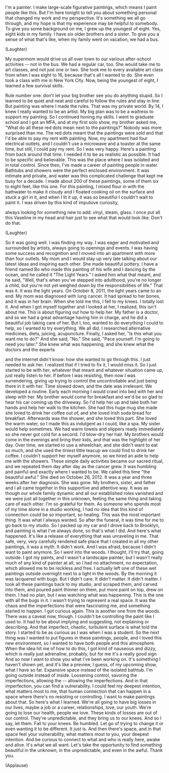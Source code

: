 
I&#39;m a painter.
I make large-scale figurative paintings,
which means I paint people
like this.
But I&#39;m here tonight to tell you
about something personal
that changed my work and my perspective.
It&#39;s something we all go through,
and my hope is that my experience
may be helpful to somebody.
To give you some background on me,
I grew up the youngest of eight.
Yes, eight kids in my family.
I have six older brothers and a sister.
To give you a sense of what that&#39;s like,
when my family went on vacation,
we had a bus.

(Laughter)

My supermom would drive us all over town
to our various after-school activities --
not in the bus.
We had a regular car, too.
She would take me to art classes,
and not just one or two.
She took me to every available art class
from when I was eight to 16,
because that&#39;s all I wanted to do.
She even took a class with me
in New York City.
Now, being the youngest of eight,
I learned a few survival skills.

Rule number one:
don&#39;t let your big brother
see you do anything stupid.
So I learned to be quiet and neat
and careful to follow the rules
and stay in line.
But painting was where I made the rules.
That was my private world.
By 14, I knew I really wanted
to be an artist.
My big plan was to be a waitress
to support my painting.
So I continued honing my skills.
I went to graduate school
and I got an MFA,
and at my first solo show,
my brother asked me,
&quot;What do all these red dots
mean next to the paintings?&quot;
Nobody was more surprised than me.
The red dots meant
that the paintings were sold
and that I&#39;d be able to pay my rent
with painting.
Now, my apartment
had four electrical outlets,
and I couldn&#39;t use a microwave
and a toaster at the same time,
but still, I could pay my rent.
So I was very happy.
Here&#39;s a painting
from back around that time.
I needed it to be
as realistic as possible.
It had to be specific and believable.
This was the place where I was
isolated and in total control.
Since then, I&#39;ve made a career
of painting people in water.
Bathtubs and showers were
the perfect enclosed environment.
It was intimate and private,
and water was this complicated challenge
that kept me busy for a decade.
I made about 200 of these paintings,
some of them six to eight feet,
like this one.
For this painting, I mixed flour in
with the bathwater to make it cloudy
and I floated cooking oil on the surface
and stuck a girl in it,
and when I lit it up,
it was so beautiful
I couldn&#39;t wait to paint it.
I was driven by this
kind of impulsive curiosity,

always looking for something new to add:
vinyl, steam, glass.
I once put all this Vaseline
in my head and hair
just to see what that would look like.
Don&#39;t do that.

(Laughter)

So it was going well.
I was finding my way.
I was eager and motivated
and surrounded by artists,
always going to openings and events.
I was having some success and recognition
and I moved into an apartment
with more than four outlets.
My mom and I would stay up very late
talking about our latest ideas
and inspiring each other.
She made beautiful pottery.
I have a friend named Bo
who made this painting
of his wife and I dancing by the ocean,
and he called it &quot;The Light Years.&quot;
I asked him what that meant, and he said,
&quot;Well, that&#39;s when you&#39;ve stepped
into adulthood, you&#39;re no longer a child,
but you&#39;re not yet weighed down
by the responsibilities of life.&quot;
That was it. It was the light years.
On October 8, 2011,
the light years came to an end.
My mom was diagnosed with lung cancer.
It had spread to her bones,
and it was in her brain.
When she told me this, I fell to my knees.
I totally lost it.
And when I got myself together
and I looked at her,
I realized, this isn&#39;t about me.
This is about figuring out
how to help her.
My father is a doctor,
and so we had a great advantage
having him in charge,
and he did a beautiful job
taking care of her.
But I, too, wanted to do
everything I could to help,
so I wanted to try everything.
We all did.
I researched alternative medicines,
diets, juicing, acupuncture.
Finally, I asked her,
&quot;Is this what you want me to do?&quot;
And she said, &quot;No.&quot;
She said, &quot;Pace yourself.
I&#39;m going to need you later.&quot;
She knew what was happening,
and she knew what the doctors
and the experts

and the internet didn&#39;t know:
how she wanted to go through this.
I just needed to ask her.
I realized that if I tried to fix it,
I would miss it.
So I just started to be with her,
whatever that meant
and whatever situation came up,
just really listen to her.
If before I was resisting,
then now I was surrendering,
giving up trying to control
the uncontrollable
and just being there in it with her.
Time slowed down,
and the date was irrelevant.
We developed a routine.
Early each morning I would crawl
into bed with her and sleep with her.
My brother would come for breakfast
and we&#39;d be so glad to hear
his car coming up the driveway.
So I&#39;d help her up and take both her hands
and help her walk to the kitchen.
She had this huge mug she made
she loved to drink her coffee out of,
and she loved Irish soda bread
for breakfast.
Afterwards was the shower,
and she loved this part.
She loved the warm water,
so I made this as indulgent as I could,
like a spa.
My sister would help sometimes.
We had warm towels
and slippers ready immediately
so she never got cold for a second.
I&#39;d blow-dry her hair.
My brothers would come in the evenings
and bring their kids,
and that was the highlight of her day.
Over time, we started to use a wheelchair,
and she didn&#39;t want to eat so much,
and she used the tiniest little teacup
we could find to drink her coffee.
I couldn&#39;t support her myself anymore,
so we hired an aide
to help me with the showers.
These simple daily activities
became our sacred ritual,
and we repeated them day after day
as the cancer grew.
It was humbling and painful
and exactly where I wanted to be.
We called this time &quot;the beautiful awful.&quot;
She died on October 26, 2012.
It was a year and three weeks
after her diagnosis.
She was gone.
My brothers, sister, and father and I
all came together in this
supportive and attentive way.
It was as though our whole family dynamic
and all our established roles vanished
and we were just
all together in this unknown,
feeling the same thing
and taking care of each other.
I&#39;m so grateful for them.
As someone who spends most
of my time alone in a studio working,
I had no idea that this kind of connection
could be so important, so healing.
This was the most important thing.
It was what I always wanted.
So after the funeral, it was time
for me to go back to my studio.
So I packed up my car
and I drove back to Brooklyn,
and painting is what I&#39;ve always done,
so that&#39;s what I did.
And here&#39;s what happened.
It&#39;s like a release of everything
that was unraveling in me.
That safe, very, very carefully
rendered safe place
that I created in all my other paintings,
it was a myth.
It didn&#39;t work.
And I was afraid, because
I didn&#39;t want to paint anymore.
So I went into the woods.
I thought, I&#39;ll try that, going outside.
I got my paints,
and I wasn&#39;t a landscape painter,
but I wasn&#39;t really
much of any kind of painter at all,
so I had no attachment, no expectation,
which allowed me to be reckless and free.
I actually left one of these wet paintings
outside overnight
next to a light in the woods.
By the morning it was lacquered with bugs.
But I didn&#39;t care.
It didn&#39;t matter. It didn&#39;t matter.
I took all these paintings
back to my studio,
and scraped them, and carved into them,
and poured paint thinner on them,
put more paint on top, drew on them.
I had no plan,
but I was watching what was happening.
This is the one with all the bugs in it.
I wasn&#39;t trying to represent a real space.
It was the chaos and the imperfections
that were fascinating me,
and something started to happen.
I got curious again.
This is another one from the woods.
There was a caveat now, though.
I couldn&#39;t be controlling
the paint like I used to.
It had to be about implying
and suggesting,
not explaining or describing.
And that imperfect,
chaotic, turbulent surface
is what told the story.
I started to be as curious
as I was when I was a student.
So the next thing was I wanted
to put figures in these paintings, people,
and I loved this new environment,
so I wanted to have
both people and this atmosphere.
When the idea hit me of how to do this,
I got kind of nauseous and dizzy,
which is really just adrenaline, probably,
but for me it&#39;s a really good sign.
And so now I want to show you
what I&#39;ve been working on.
It&#39;s something I haven&#39;t shown yet,
and it&#39;s like a preview, I guess,
of my upcoming show,
what I have so far.
Expansive space
instead of the isolated bathtub.
I&#39;m going outside instead of inside.
Loosening control,
savoring the imperfections,
allowing the --
allowing the imperfections.
And in that imperfection,
you can find a vulnerability.
I could feel my deepest intention,
what matters most to me,
that human connection
that can happen in a space
where there&#39;s no resisting or controlling.
I want to make paintings about that.
So here&#39;s what I learned.
We&#39;re all going to have
big losses in our lives,
maybe a job or a career,
relationships, love, our youth.
We&#39;re going to lose our health,
people we love.
These kinds of losses
are out of our control.
They&#39;re unpredictable,
and they bring us to our knees.
And so I say, let them.
Fall to your knees. Be humbled.
Let go of trying to change it
or even wanting it to be different.
It just is.
And then there&#39;s space,
and in that space feel your vulnerability,
what matters most to you,
your deepest intention.
And be curious to connect
to what and who is really here,
awake and alive.
It&#39;s what we all want.
Let&#39;s take the opportunity
to find something beautiful
in the unknown, in the unpredictable,
and even in the awful.
Thank you.

(Applause)


